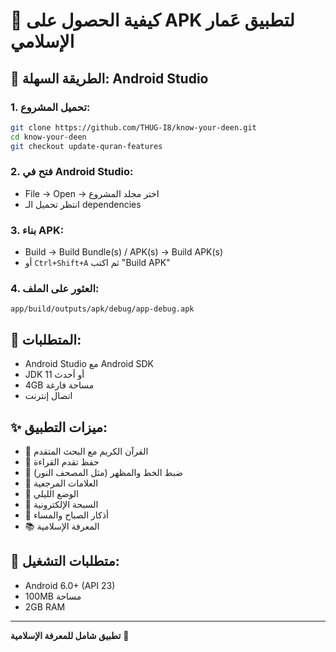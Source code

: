 # 📱 كيفية الحصول على APK لتطبيق عَمار الإسلامي

## 🚀 الطريقة السهلة: Android Studio

### 1. تحميل المشروع:
```bash
git clone https://github.com/THUG-I8/know-your-deen.git
cd know-your-deen
git checkout update-quran-features
```

### 2. فتح في Android Studio:
- File → Open → اختر مجلد المشروع
- انتظر تحميل الـ dependencies

### 3. بناء APK:
- Build → Build Bundle(s) / APK(s) → Build APK(s)
- أو `Ctrl+Shift+A` ثم اكتب "Build APK"

### 4. العثور على الملف:
```
app/build/outputs/apk/debug/app-debug.apk
```

## 🔧 المتطلبات:
- Android Studio مع Android SDK
- JDK 11 أو أحدث
- 4GB مساحة فارغة
- اتصال إنترنت

## ✨ ميزات التطبيق:
- 📖 القرآن الكريم مع البحث المتقدم
- 💾 حفظ تقدم القراءة
- 🎨 ضبط الخط والمظهر (مثل المصحف النور)
- 🔖 العلامات المرجعية
- 🌙 الوضع الليلي
- 📿 السبحة الإلكترونية
- 🌅 أذكار الصباح والمساء
- 📚 المعرفة الإسلامية

## 📲 متطلبات التشغيل:
- Android 6.0+ (API 23)
- 100MB مساحة
- 2GB RAM

---
**تطبيق شامل للمعرفة الإسلامية** 🌟